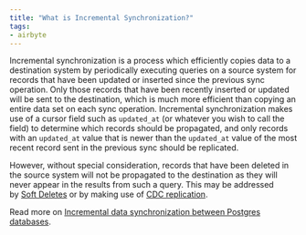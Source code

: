 ```yaml
---
title: "What is Incremental Synchronization?"
tags:
- airbyte
---
```

Incremental synchronization is a process which efficiently copies data to a destination system by periodically executing queries on a source system for records that have been updated or inserted since the previous sync operation. Only those records that have been recently inserted or updated will be sent to the destination, which is much more efficient than copying an entire data set on each sync operation. Incremental synchronization makes use of a cursor field such as `updated_at` (or whatever you wish to call the field) to determine which records should be propagated, and only records with an `updated_at` value that is newer than the `updated_at` value of the most recent record sent in the previous sync should be replicated.

However, without special consideration, records that have been deleted in the source system will not be propagated to the destination as they will never appear in the results from such a query. This may be addressed by [Soft Deletes](term/soft%20delete.md) or by making use of [CDC replication](https://airbyte.com/blog/change-data-capture-definition-methods-and-benefits).

Read more on [Incremental data synchronization between Postgres databases](https://airbyte.com/tutorials/incremental-data-synchronization).